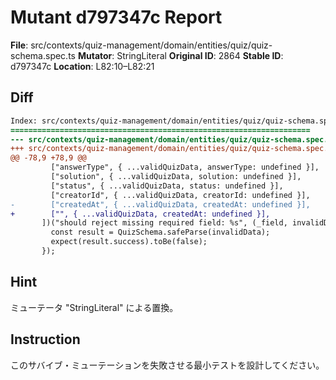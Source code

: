 # Mutant d797347c Report

**File**: src/contexts/quiz-management/domain/entities/quiz/quiz-schema.spec.ts
**Mutator**: StringLiteral
**Original ID**: 2864
**Stable ID**: d797347c
**Location**: L82:10–L82:21

## Diff

```diff
Index: src/contexts/quiz-management/domain/entities/quiz/quiz-schema.spec.ts
===================================================================
--- src/contexts/quiz-management/domain/entities/quiz/quiz-schema.spec.ts	original
+++ src/contexts/quiz-management/domain/entities/quiz/quiz-schema.spec.ts	mutated #2864
@@ -78,9 +78,9 @@
         ["answerType", { ...validQuizData, answerType: undefined }],
         ["solution", { ...validQuizData, solution: undefined }],
         ["status", { ...validQuizData, status: undefined }],
         ["creatorId", { ...validQuizData, creatorId: undefined }],
-        ["createdAt", { ...validQuizData, createdAt: undefined }],
+        ["", { ...validQuizData, createdAt: undefined }],
       ])("should reject missing required field: %s", (_field, invalidData) => {
         const result = QuizSchema.safeParse(invalidData);
         expect(result.success).toBe(false);
       });
```

## Hint

ミューテータ "StringLiteral" による置換。

## Instruction

このサバイブ・ミューテーションを失敗させる最小テストを設計してください。
